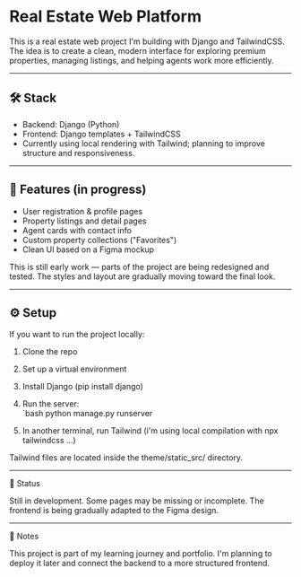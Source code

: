 # Real Estate Web Platform

This is a real estate web project I'm building with Django and TailwindCSS.  
The idea is to create a clean, modern interface for exploring premium properties, managing listings, and helping agents work more efficiently.

---

## 🛠️ Stack

- Backend: Django (Python)
- Frontend: Django templates + TailwindCSS  
- Currently using local rendering with Tailwind; planning to improve structure and responsiveness.

---

## 📌 Features (in progress)

- User registration & profile pages  
- Property listings and detail pages  
- Agent cards with contact info  
- Custom property collections ("Favorites")  
- Clean UI based on a Figma mockup  

This is still early work — parts of the project are being redesigned and tested. The styles and layout are gradually moving toward the final look.

---

## ⚙️ Setup

If you want to run the project locally:

1. Clone the repo
2. Set up a virtual environment
3. Install Django (pip install django)
4. Run the server:  
   `bash
   python manage.py runserver

5. In another terminal, run Tailwind (i'm using local compilation with npx tailwindcss ...)



Tailwind files are located inside the theme/static_src/ directory.


---

🔄 Status

Still in development.
Some pages may be missing or incomplete. The frontend is being gradually adapted to the Figma design.


---

💬 Notes

This project is part of my learning journey and portfolio.
I'm planning to deploy it later and connect the backend to a more structured frontend.
